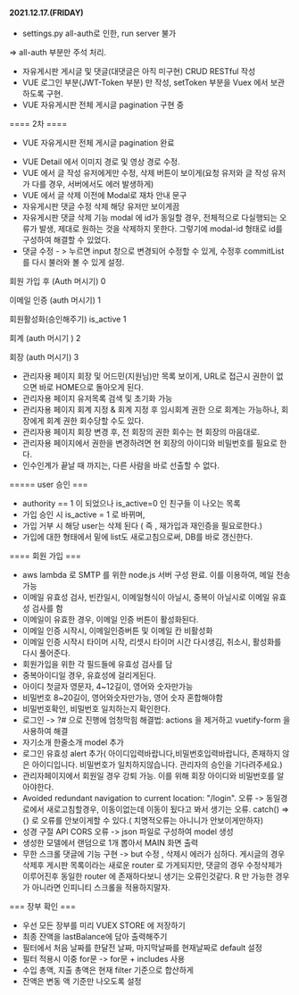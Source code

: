 #### 2021.12.17.(FRIDAY)

- settings.py  all-auth로 인한, run server 불가

=> all-auth 부분만 주석 처리.

- 자유게시판 게시글 및 댓글(대댓글은 아직 미구현) CRUD RESTful 작성
- VUE 로그인 부분(JWT-Token 부분) 만 작성, setToken 부분을 Vuex 에서 보관하도록 구현.
- VUE 자유게시판 전체 게시글 pagination 구현 중

==== 2차 ====

+ VUE 자유게시판 전체 게시글 pagination 완료

- VUE Detail 에서 이미지 경로 및 영상 경로 수정.
- VUE 에서 글 작성 유저에게만 수정, 삭제 버튼이 보이게(요청 유저와 글 작성 유저가 다를 경우, 서버에서도 에러 발생하게)
- VUE 에서 글 삭제 이전에 Modal로 재차 안내 문구
- 자유게시판 댓글 수정 삭제 해당 유저만 보이게끔
- 자유게시판 댓글 삭제 기능 modal 에 id가 동일할 경우, 전체적으로 다실행되는 오류가 발생, 제대로 원하는 것을 삭제하지 못한다. 그렇기에 modal-id 형태로 id를 구성하여 해결할 수 있었다.
- 댓글 수정 - > 누르면 input 창으로 변경되어 수정할 수 있게, 수정후 commitList 를 다시 불러와 볼 수 있게 설정.



회원 가입 후 (Auth 머시기) 0

이메일 인증 (auth 머시기) 1

회원활성화(승인해주기) is_active 1 

회계 (auth 머시기 ) 2

회장 (auth 머시기) 3



+ 관리자용 페이지 회장 및 어드민(지원님)만 목록 보이게, URL로 접근시 권한이 없으면 바로 HOME으로 돌아오게 된다.
+ 관리자용 페이지 유저목록 검색 및 초기화 가능
+ 관리자용 페이지 회계 지정 & 회계 지정 후 임시회계 권한 으로 회계는 가능하나, 회장에게 회계 권한 회수당할 수도 있다.
+ 관리자용 페이지 회장 변경 후, 전 회장의 권한 회수는 현 회장의 마음대로.
+ 관리자용 페이지에서 권한을 변경하려면 현 회장의 아이디와 비밀번호를 필요로 한다.
+ 인수인계가 끝날 때 까지는, 다른 사람을 바로 선출할 수 없다.

===== user 승인 ===

+ authority == 1 이 되었으나 is_active=0 인 친구들 이 나오는 목록
+ 가입 승인 시 is_active = 1 로 바뀌며,
+ 가입 거부 시 해당 user는 삭제 된다 ( 즉 , 재가입과 재인증을 필요로한다.)
+ 가입에 대한 형태에서 밑에 list도 새로고침으로써, DB를 바로 갱신한다.





==== 회원 가입 ===

+ aws lambda 로 SMTP 를 위한 node.js 서버 구성 완료. 이를 이용하여, 메일 전송 가능
+ 이메일 유효성 검사, 빈칸일시, 이메일형식이 아닐시, 중복이 아닐시로 이메일 유효성 검사를 함
+ 이메일이 유효한 경우, 이메일 인증 버튼이 활성화된다.
+ 이메일 인증 시작시, 이메일인증버튼 및 이메일 칸 비활성화
+ 이메일 인증 시작시 타이머 시작, 리셋시 타이머 시간 다시생김, 취소시, 활성화를 다시 풀어준다.
+ 회원가입을 위한 각 필드들에 유효성 검사를 담
+ 중복아이디일 경우, 유효성에 걸리게된다.
+ 아이디 첫글자 영문자, 4~12길이, 영어와 숫자만가능
+ 비밀번호 8~20길이, 영어와숫자만가능, 영어 숫자 혼합해야함
+ 비밀번호확인, 비밀번호 일치하는지 확인한다.
+ 로그인 -> ?# 으로 진행에 엄청막힘 해결법: actions  을 제거하고 vuetify-form 을 사용하여 해결
+ 자기소개 한줄소개 model 추가
+ 로그인 유효성 alert 추가( 아이디입력바랍니다,비밀번호입력바랍니다, 존재하지 않은 아이디입니다. 비밀번호가 일치하지않습니다. 관리자의 승인을 기다려주세요.)
+ 관리자페이지에서 회원일 경우 강퇴 가능. 이를 위해 회장 아이디와 비밀번호를 알아야한다.
+ Avoided redundant navigation to current location: "/login". 오류 -> 동일경로에서 새로고침할경우, 이동이없는데 이동이 됬다고 봐서 생기는 오류. catch() => {} 로 오류를 안보이게할 수 있다.( 치명적오류는 아니니가 안보이게만하자)
+ 성경 구절 API CORS 오류 -> json 파일로 구성하여 model 생성
+ 생성한 모델에서 랜덤으로 1개 뽑아서 MAIN 화면 출력
+ 무한 스크롤 댓글에 기능 구현 -> but 수정 , 삭제시 에러가 심하다. 게시글의 경우 삭제후 게시판 목록이라는 새로운 router 로 가게되지만, 댓글의 경우 수정삭제가 이루어진후 동일한 router 에 존재하다보니 생기는 오류인것같다. R 만 가능한 경우가 아니라면 인피니티 스크롤을 적용하지말자.



=== 장부 확인 ===

+ 우선 모든 장부를 미리 VUEX STORE 에 저장하기
+ 최종 잔액을 lastBalance에 담아 출력해주기
+ 필터에서 처음 날짜를 한달전 날짜, 마지막날짜를 현재날짜로 default 설정
+ 필터 적용시 이중 for문 -> for문 + includes 사용
+ 수입 총액, 지출 총액은 현재 filter 기준으로 합산하게
+ 잔액은 변동 액 기준만 나오도록 설정